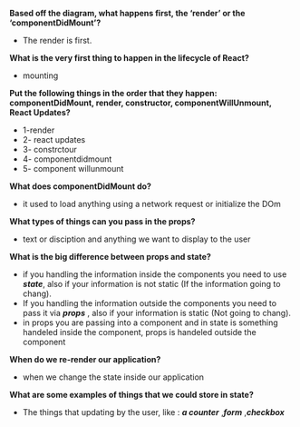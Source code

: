 **Based off the diagram, what happens first, the ‘render’ or the ‘componentDidMount’?**
- The render is first.

**What is the very first thing to happen in the lifecycle of React?**
- mounting 

**Put the following things in the order that they happen: componentDidMount, render, constructor, componentWillUnmount, React Updates?**
- 1-render 
- 2- react updates 
- 3- constrctour 
- 4- componentdidmount 
- 5- component willunmount 

**What does componentDidMount do?** 
- it used to load anything using a network request or initialize the DOm

**What types of things can you pass in the props?**
- text or disciption and anything we want to display to the user 

**What is the big difference between props and state?**
- if you handling the information inside the components you need to use ***state***, also if your information is not static (If the information going to chang).
- If you handling the information outside the components you need to pass it via ***props*** , also if your information is static (Not going to chang).
- in props you are passing into a component and in state is something handeled  inside the component, props is handeled outside the component 

**When do we re-render our application?**
- when we change the state inside our application 

**What are some examples of things that we could store in state?**
- The things that updating by the user, like : ***a counter*** ,***form*** ,***checkbox***